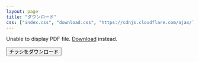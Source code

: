```yaml
---
layout: page
title: "ダウンロード"
css: ["index.css", "download.css", "https://cdnjs.cloudflare.com/ajax/libs/font-awesome/4.7.0/css/font-awesome.min.css"]
---
```


<object data="/assets/afz.pdf#navpanes=0" type="application/pdf" width="100%" height="500px">
  <p>Unable to display PDF file. <a href="https://drive.google.com/file/d/1gUC4OsyDPJPR6OL0_-_1BuhvhfmkyZiW/view?usp=sharing">Download</a> instead.</p>
</object>

<button class="btnic" type="submit" onclick="window.open('https://drive.google.com/file/d/1gUC4OsyDPJPR6OL0_-_1BuhvhfmkyZiW/view?usp=sharing')"><i class="fa fa-download"></i> チラシをダウンロード</button>
